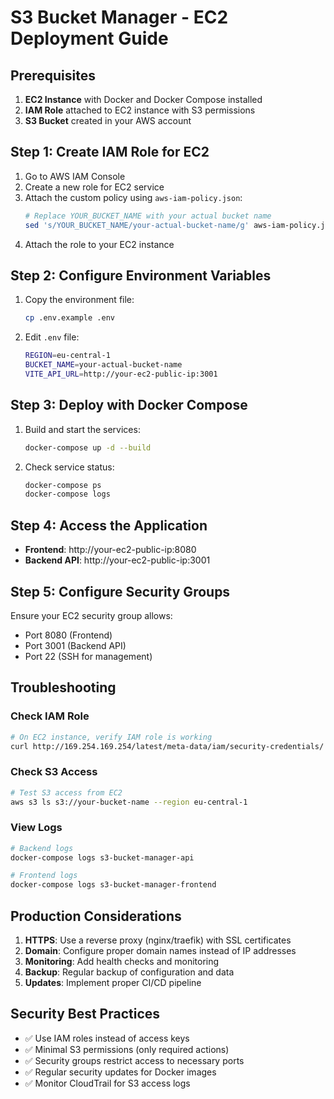 # S3 Bucket Manager - EC2 Deployment Guide

## Prerequisites

1. **EC2 Instance** with Docker and Docker Compose installed
2. **IAM Role** attached to EC2 instance with S3 permissions
3. **S3 Bucket** created in your AWS account

## Step 1: Create IAM Role for EC2

1. Go to AWS IAM Console
2. Create a new role for EC2 service
3. Attach the custom policy using `aws-iam-policy.json`:
   ```bash
   # Replace YOUR_BUCKET_NAME with your actual bucket name
   sed 's/YOUR_BUCKET_NAME/your-actual-bucket-name/g' aws-iam-policy.json
   ```
4. Attach the role to your EC2 instance

## Step 2: Configure Environment Variables

1. Copy the environment file:
   ```bash
   cp .env.example .env
   ```

2. Edit `.env` file:
   ```bash
   REGION=eu-central-1
   BUCKET_NAME=your-actual-bucket-name
   VITE_API_URL=http://your-ec2-public-ip:3001
   ```

## Step 3: Deploy with Docker Compose

1. Build and start the services:
   ```bash
   docker-compose up -d --build
   ```

2. Check service status:
   ```bash
   docker-compose ps
   docker-compose logs
   ```

## Step 4: Access the Application

- **Frontend**: http://your-ec2-public-ip:8080
- **Backend API**: http://your-ec2-public-ip:3001

## Step 5: Configure Security Groups

Ensure your EC2 security group allows:
- Port 8080 (Frontend)
- Port 3001 (Backend API)
- Port 22 (SSH for management)

## Troubleshooting

### Check IAM Role
```bash
# On EC2 instance, verify IAM role is working
curl http://169.254.169.254/latest/meta-data/iam/security-credentials/
```

### Check S3 Access
```bash
# Test S3 access from EC2
aws s3 ls s3://your-bucket-name --region eu-central-1
```

### View Logs
```bash
# Backend logs
docker-compose logs s3-bucket-manager-api

# Frontend logs  
docker-compose logs s3-bucket-manager-frontend
```

## Production Considerations

1. **HTTPS**: Use a reverse proxy (nginx/traefik) with SSL certificates
2. **Domain**: Configure proper domain names instead of IP addresses
3. **Monitoring**: Add health checks and monitoring
4. **Backup**: Regular backup of configuration and data
5. **Updates**: Implement proper CI/CD pipeline

## Security Best Practices

- ✅ Use IAM roles instead of access keys
- ✅ Minimal S3 permissions (only required actions)
- ✅ Security groups restrict access to necessary ports
- ✅ Regular security updates for Docker images
- ✅ Monitor CloudTrail for S3 access logs